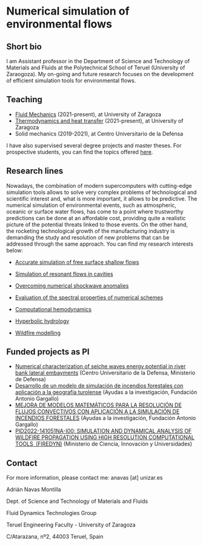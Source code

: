 

# Numerical simulation of environmental flows


## Short bio

I am Assistant professor in the Department of Science and Technology of Materials and Fluids at the Polytechnical School of Teruel (University of Zaraogoza). My on-going and future research focuses on the development of efficient simulation tools for environmental flows.   


## Teaching

- [Fluid Mechanics](teaching/fluidos.md) (2021-present), at University of Zaragoza
- [Thermodynamics and heat transfer](teaching/termodinamica.md) (2021-present), at University of Zaragoza
- Solid mechanics (2019-2021), at Centro Universitario de la Defensa

I have also supervised several degree projects and master theses. For prospective students, you can find the topics offered [here](test.md).

## Research lines

Nowadays, the combination of modern supercomputers with cutting-edge simulation tools allows to solve very complex problems of technological and scientific interest and, what is more important, it allows to be predictive. The numerical simulation of environmental events, such as atmospheric, oceanic or surface water flows, has come to a point where trustworthy predictions can be done at an affordable cost, providing quite a realistic picture of the potential threats linked to those events. On the other hand, the rocketing technological growth of the manufacturing industry is demanding the study and resolution of new problems that can be addressed through the same approach. You can find my research interests below:

- [Accurate simulation of free surface shallow flows](swe_thesis.md) 

- [Simulation of resonant flows in cavities](test.md)

- [Overcoming numerical shockwave anomalies](anomalies.md) 

- [Evaluation of the spectral properties of numerical schemes](test.md)

- [Computational hemodynamics](hemodynamics.md)

- [Hyperbolic hydrology](test.md)

- [Wildfire modelling](test.md)


## Funded projects as PI

- [Numerical characterization of seiche waves energy potential in river bank lateral embayments](project1.md) (Centro Universitario de la Defensa, Ministerio de Defensa)
- [Desarrollo de un modelo de simulación de incendios forestales con aplicación a la geografía turolense](test.md) (Ayudas a la investigación, Fundación Antonio Gargallo)
- [MEJORA DE MODELOS MATEMÁTICOS PARA LA RESOLUCIÓN DE FLUJOS CONVECTIVOS CON APLICACIÓN A LA SIMULACIÓN DE INCENDIOS FORESTALES](test.md) (Ayudas a la investigación, Fundación Antonio Gargallo)
- [PID2022-141051NA-I00: SIMULATION AND DYNAMICAL ANALYSIS OF WILDFIRE PROPAGATION USING HIGH RESOLUTION COMPUTATIONAL TOOLS (FIREDYN)](project_PGC2022.md) (Ministerio de Ciencia, Innovación y Universidades)

## Contact

For more information, please contact me: anavas [at] unizar.es

Adrián Navas Montilla

Dept. of Science and Technology of Materials and Fluids

Fluid Dynamics Technologies Group 

Teruel Engineering Faculty - University of Zaragoza

C/Atarazana, nº2, 44003 Teruel, Spain

